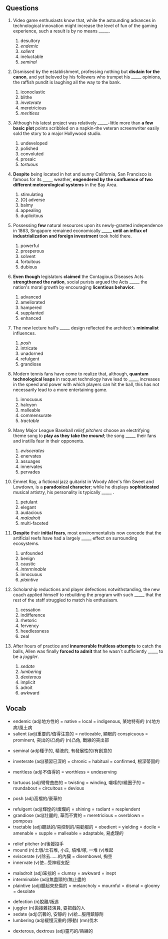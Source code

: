 ## Questions

1. Video game enthusiasts know that, while the astounding advances in technological innovation might increase the level of fun of the gaming experience, such a result is by no means _____.
	1. desultory
	1. *endemic*
	1. *salient*
	1. ineluctable
	1. *seminal*

2. Dismissed by the establishment, professing nothing but **disdain for the canon**, and yet beloved by his followers who trumpet his _____ opinions, the raffish pundit is laughing all the way to the bank.
	1. iconoclastic
	1. blithe
	1. *inveterate*
	1. meretricious
	1. *meritless*

3. Although his latest project was relatively _____-little more than **a few basic plot** points scribbled on a napkin-the veteran screenwriter easily sold the story to a major Hollywood studio.
	1. undeveloped
	1. polished
	1. convoluted
	1. prosaic
	1. *tortuous*
	
4. **Despite** being located in hot and sunny California, San Francisco is famous for its _____ weather, **engendered by the confluence of two different meteorological systems** in the Bay Area.
	1. stimulating
	1. [O] adverse
	1. balmy
	1. appealing
	1. duplicitous

5. Possessing **few** natural resources upon its newly-granted independence in 1863, Singapore remained economically _____ **until an influx of industrialization and foreign investment** took hold there.
	1. powerful
	1. prosperous
	1. solvent
	1. fortuitous
	1. dubious

6. **Even though** legislators **claimed** the Contagious Diseases Acts **strengthened the nation**, social purists argued the Acts _____ the nation's moral growth by encouraging **licentious behavior.**
	1. advanced
	1. ameliorated
	1. hampered
	1. supplanted
	1. enhanced

7. The new lecture hall's _____ design reflected the architect`s **minimalist** influences.
	1. *posh*
	1. intricate
	1. unadorned
	1. refulgent
	1. grandiose

8. Modern tennis fans have come to realize that, although, **quantum technological leaps** in racquet technology have lead to _____ increases in the speed and power with which players can hit the ball, this has not necessarily lead to a more entertaining game.
	1. innocuous
	1. halcyon
	1. malleable
	1. commensurate
	1. *tractable*

9. Many Major League Baseball *relief pitchers* choose an electrifying theme song to **play as they take the *mound***; the song _____ their fans and instills fear in their opponents.
	1. *eviscerates*
	1. enervates
	1. assuages
	1. innervates
	1. pervades

10. Emmet Ray, a fictional jazz guitarist in Woody Allen's film Sweet and Lowdown, is a **paradoxical character**; while he displays **sophisticated** musical artistry, his personality is typically _____ .
	1. petulant
	1. elegant
	1. audacious
	1. *maladroit*
	1. multi-faceted

11. **Despite** their **initial fears**, most environmentalists now concede that the artificial reefs have had a largely _____ effect on surrounding ecosystems.
	1. unfounded
	1. benign
	1. caustic
	1. *interminable*
	1. innocuous
	1. *plaintive*

12. Scholarship reductions and player defections notwithstanding, the new coach applied himself to rebuilding the program with such _____ that the rest of the staff struggled to match his enthusiasm.
	1. cessation
	1. indifference
	1. rhetoric
	1. fervency
	1. heedlessness
	1. zeal

13. After hours of practice and **innumerable fruitless attempts** to catch the balls, Allen was finally **forced to admit** that he wasn`t sufficiently _____ to be a *juggler*.
	1. *sedate*
	1. *lumbering*
	1. *dexterous*
	1. implicit
	1. adroit
	1. awkward

## Vocab
+ endemic (adj)地方性的 = native = local = indigenous, 某地特有的 (n)地方病/風土病
+ salient (adj)重要的/值得注意的 = noticeable, 顯眼的 conspicuous = prominent, 突出的/凸角的 (n)凸角, 戰線的突出部
* seminal (adj)種子的, 精液的, 有發展性的/有創意的
+ inveterate (adj)積習已深的 = chronic = habitual = confirmed, 根深蒂固的
- meritless (adj)不值得的 = worthless = undeserving
+ tortuous (adj)彎彎曲曲的 = twisting = winding, 囉嗦的/繞圈子的 = roundabout = circuitous = devious
- posh (adj)高檔的/豪華的
+ refulgent (adj)輝煌的/燦爛的 = shining = radiant = resplendent
+ grandiose (adj)壯麗的, 華而不實的 = meretricious = overblown = pompous 
+ tractable (adj)聽話的/易控制的/易勸服的 = obedient = yielding = docile = amenable = supple = malleable = adaptable, 易處理的 
- relief pitcher (n)後援投手
- mound (n)土墩/土石堆, 小丘, 墳堆/塚, 一堆 (v)堆起
- eviscerate (v)除去……的內臟 = disembowel, 掏空
- innervate (v)使…受神經支配
+ maladroit (adj)笨拙的 = clumsy = awkward = inept 
+ interminable (adj)無盡頭的/無止盡的
+ plaintive (adj)聽起來悲傷的 = melancholy = mournful = dismal = gloomy = desolate
- defection (n)脫離/叛逃
- juggler (n)拋接雜技演員, 耍把戲的人
- sedate (adj)沉著的, 安靜的 (v)給…服用鎮靜劑
- lumbering (adj)緩慢沉重的(移動) (mn)伐木
+ dexterous, dextrous (adj)靈巧的/熟練的